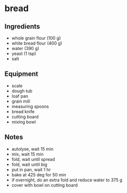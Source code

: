 # bread

## Ingredients

- whole grain flour (100 g)
- white bread flour (400 g)
- water (390 g)
- yeast (1 tsp)
- salt

## Equipment

- scale
- dough tub
- loaf pan
- grain mill
- measuring spoons
- bread knife
- cutting board
- mixing bowl

## Notes

- autolyse, wait 15 min
- mix, wait 15 min
- fold, wait until spread
- fold, wait until big
- put in pan, wait 1 hr
- bake at 425 deg for 50 min
- if overnight, do an extra fold and reduce water to 375 g
- cover with bowl on cutting board
